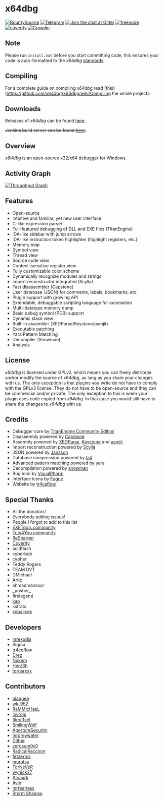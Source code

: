 # x64dbg

[![BountySource](https://www.bountysource.com/badge/team?team_id=18188&style=raised)](https://www.bountysource.com/teams/x64dbg?utm_source=x64dbg&utm_medium=shield&utm_campaign=raised) [![Telegram](https://i.imgur.com/merFyCf.png)](http://telegram.x64dbg.com) [![Join the chat at Gitter](https://badges.gitter.im/x64dbg/x64dbg.svg)](http://gitter.x64dbg.com) [![freenode](https://i.imgur.com/JEG5fJr.png)](http://webchat.freenode.net/?channels=x64dbg) [![coverity](https://scan.coverity.com/projects/7478/badge.svg?flat=1)](https://scan.coverity.com/projects/7478/badge.svg?flat=1) [![Crowdin](https://d322cqt584bo4o.cloudfront.net/x64dbg/localized.svg)](http://translate.x64dbg.com)

## Note

Please run `install.bat` before you start committing code, this ensures your code is auto-formatted to the *x64dbg* [standards](https://github.com/x64dbg/x64dbg/wiki/Coding-Guidelines).

## Compiling

For a complete guide on compiling *x64dbg* read [this](https://github.com/x64dbg/x64dbg/wiki/Compiling the whole project).

## Downloads

Releases of *x64dbg* can be found [here](http://releases.x64dbg.com).

~~Jenkins build server can be found [here](http://jenkins.x64dbg.com).~~

## Overview

*x64dbg* is an open-source x32/x64 debugger for Windows.

## Activity Graph

[![Throughput Graph](https://graphs.waffle.io/x64dbg/x64dbg/throughput.svg)](https://waffle.io/x64dbg/x64dbg/metrics/throughput)

## Features

- Open-source
- Intuitive and familiar, yet new user interface
- C-like expression parser
- Full-featured debugging of DLL and EXE files (TitanEngine)
- IDA-like sidebar with jump arrows
- IDA-like instruction token highlighter (highlight registers, etc.)
- Memory map
- Symbol view
- Thread view
- Source code view
- Content-sensitive register view
- Fully customizable color scheme
- Dynamically recognize modules and strings
- Import reconstructor integrated (Scylla)
- Fast disassembler (Capstone)
- User database (JSON) for comments, labels, bookmarks, etc.
- Plugin support with growing API
- Extendable, debuggable scripting language for automation
- Multi-datatype memory dump
- Basic debug symbol (PDB) support
- Dynamic stack view
- Built-in assembler (XEDParse/Keystone/asmjit)
- Executable patching
- Yara Pattern Matching
- Decompiler (Snowman)
- Analysis

## License

*x64dbg* is licensed under GPLv3, which means you can freely distribute and/or modify the source of *x64dbg*, as long as you share your changes with us. The only exception is that plugins you write do not have to comply with the GPLv3 license. They do not have to be open-source and they can be commercial and/or private. The only exception to this is when your plugin uses code copied from *x64dbg*. In that case you would still have to share the changes to *x64dbg* with us.

## Credits

- Debugger core by [TitanEngine Community Edition](https://bitbucket.org/titanengineupdate/titanengine-update)
- Disassembly powered by [Capstone](http://capstone-engine.org)
- Assembly powered by [XEDParse](https://github.com/x64dbg/XEDParse), [Keystone](http://keystone-engine.org) and [asmjit](https://github.com/asmjit)
- Import reconstruction powered by [Scylla](https://github.com/NtQuery/Scylla)
- JSON powered by [Jansson](http://www.digip.org/jansson)
- Database compression powered by [lz4](https://bitbucket.org/mrexodia/lz4)
- Advanced pattern matching powered by [yara](http://virustotal.github.io/yara)
- Decompilation powered by [snowman](https://derevenets.com)
- Bug icon by [VisualPharm](http://www.visualpharm.com)
- Interface icons by [Fugue](http://p.yusukekamiyamane.com)
- Website by [tr4ceflow](http://tr4ceflow.com)

## Special Thanks

- All the donators!
- Everybody adding issues!
- People I forgot to add to this list
- [EXETools community](http://forum.exetools.com)
- [Tuts4You community](http://forum.tuts4you.com)
- [ReSharper](https://www.jetbrains.com/resharper)
- [Coverity](http://www.coverity.com)
- acidflash
- cyberbob
- cypher
- Teddy Rogers
- TEAM DVT
- DMichael
- Artic
- ahmadmansoor
- \_pusher\_
- firelegend
- [kao](http://lifeinhex.com)
- sstrato
- [kobalicek](https://github.com/kobalicek)

## Developers

- [mrexodia](http://mrexodia.cf)
- Sigma
- [tr4ceflow](http://blog.tr4ceflow.com)
- [Dreg](http://www.fr33project.org)
- [Nukem](https://github.com/Nukem9)
- [Herz3h](https://github.com/Herz3h)
- [torusrxxx](https://github.com/torusrxxx)

## Contributors

- [blaquee](https://github.com/blaquee)
- [wk-952](https://github.com/wk-952)
- [RaMMicHaeL](http://rammichael.com)
- [lovrolu](https://github.com/lovrolu)
- [fileoffset](https://github.com/fileoffset)
- [SmilingWolf](https://github.com/SmilingWolf)
- [ApertureSecurity](https://github.com/ApertureSecurity)
- [mrgreywater](https://github.com/mrgreywater)
- [Dither](https://github.com/Dither)
- [zerosum0x0](https://github.com/zerosum0x0)
- [RadicalRaccoon](https://github.com/RadicalRaccoon)
- [fetzerms](https://github.com/RadicalRaccoon)
- [muratsu](https://github.com/RadicalRaccoon)
- [ForNeVeR](https://github.com/RadicalRaccoon)
- [wynick27](https://github.com/wynick27)
- [Atvaark](https://github.com/Atvaark)
- [Avin](https://github.com/Avinm)
- [mrfearless](https://github.com/mrfearless)
- [Storm Shadow](https://github.com/techbliss)